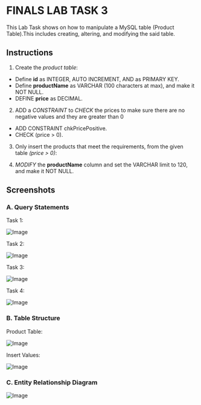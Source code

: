 # FINALS LAB TASK 3
This Lab Task shows on how to manipulate a MySQL table (Product Table).This includes creating, altering, and modifying the said table.

## Instructions

1. Create the *product table*:
- Define **id** as INTEGER, AUTO INCREMENT, AND as PRIMARY KEY.
- Define **productName** as VARCHAR (100 characters at max), and make it NOT NULL.
- DEFINE **price** as DECIMAL.
  
2. ADD a *CONSTRAINT* to *CHECK* the prices to make sure there are no negative values and they are greater than 0
- ADD CONSTRAINT chkPricePositive.
- CHECK (price > 0).

3. Only insert the products that meet the requirements, from the given table *(price > 0)*:

4. *MODIFY* the **productName** column and set the VARCHAR limit to 120, and make it NOT NULL. 


## Screenshots
### A. Query Statements

Task 1: 

![Image](https://github.com/user-attachments/assets/95e7a142-00c7-4d62-8ee8-ec2d3c6cd24f)

Task 2:

![Image](https://github.com/user-attachments/assets/68699cad-f7e4-4f44-a6a7-c9a0008659e5)

Task 3:

![Image](https://github.com/user-attachments/assets/8093a63a-bf3d-42e3-a7b8-7e7d4b9835f7)

Task 4:

![Image](https://github.com/user-attachments/assets/b32837e9-9076-44d6-a653-0ee47e554b1a)

### B. Table Structure

Product Table:

![Image](https://github.com/user-attachments/assets/bef1f626-1585-4354-8c11-2154dfb942f5)

Insert Values:

![Image](https://github.com/user-attachments/assets/fec01bbf-180c-45bc-8be5-5dded66ae933)

### C. Entity Relationship Diagram

![Image](https://github.com/user-attachments/assets/09d8c92a-43b2-49cb-8434-96da00ac5d63)

